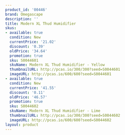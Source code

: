 ```yaml
---
product_id: '00446'
brand: Omegascape
description: ''
title: Modern XL Thud Humidifier
skus:
- available: true
  condition: New
  currentPrice: '21.02'
  discount: '0.39'
  oldPrice: '34.64'
  promotion: true
  sku: S0044601
  skuName: Modern XL Thud Humidifier - Yellow
  thumbnailURL: http://pcas.io/300/300?seed=S0044601
  imageURL: http://pcas.io/600/600?seed=S0044601
- available: true
  condition: New
  currentPrice: '41.55'
  discount: '0.11'
  oldPrice: '46.57'
  promotion: true
  sku: S0044602
  skuName: Modern XL Thud Humidifier - Lime
  thumbnailURL: http://pcas.io/300/300?seed=S0044602
  imageURL: http://pcas.io/600/600?seed=S0044602
layout: product
---
```

